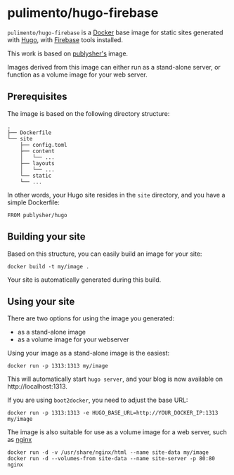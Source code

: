 pulimento/hugo-firebase
==============

`pulimento/hugo-firebase` is a [Docker](https://www.docker.io) base image for static sites generated with [Hugo](http://gohugo.io), with [Firebase](https://firebase.google.com/docs/cli) tools installed.

This work is based on [publysher's](https://github.com/publysher/docker-hugo) image.

Images derived from this image can either run as a stand-alone server, or function as a volume image for your web server.

Prerequisites
-------------

The image is based on the following directory structure:

	.
	├── Dockerfile
	└── site
	    ├── config.toml
	    ├── content
	    │   └── ...
	    ├── layouts
	    │   └── ...
	    └── static
		└── ...

In other words, your Hugo site resides in the `site` directory, and you have a simple Dockerfile:

	FROM publysher/hugo


Building your site
------------------

Based on this structure, you can easily build an image for your site:

	docker build -t my/image .

Your site is automatically generated during this build.


Using your site
---------------

There are two options for using the image you generated:

- as a stand-alone image
- as a volume image for your webserver

Using your image as a stand-alone image is the easiest:

	docker run -p 1313:1313 my/image

This will automatically start `hugo server`, and your blog is now available on http://localhost:1313.

If you are using `boot2docker`, you need to adjust the base URL:

	docker run -p 1313:1313 -e HUGO_BASE_URL=http://YOUR_DOCKER_IP:1313 my/image

The image is also suitable for use as a volume image for a web server, such as [nginx](https://registry.hub.docker.com/_/nginx/)

	docker run -d -v /usr/share/nginx/html --name site-data my/image
	docker run -d --volumes-from site-data --name site-server -p 80:80 nginx
